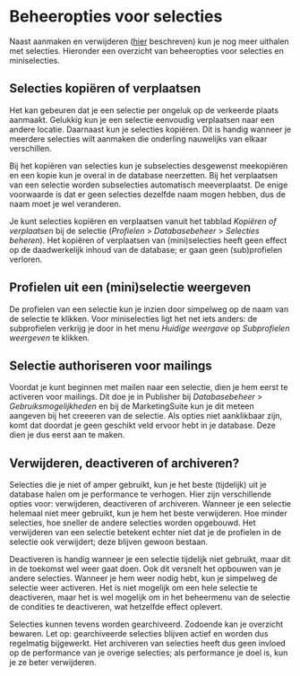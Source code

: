 # Beheeropties voor selecties
Naast aanmaken en verwijderen ([hier](selecties-en-miniselecties.md) beschreven) kun je nog meer uithalen met selecties. Hieronder een overzicht van beheeropties voor selecties en miniselecties.

## Selecties kopiëren of verplaatsen
Het kan gebeuren dat je een selectie per ongeluk op de verkeerde plaats aanmaakt. Gelukkig kun je een selectie eenvoudig verplaatsen naar een andere locatie. Daarnaast kun je selecties kopiëren. Dit is handig wanneer je meerdere selecties wilt aanmaken die onderling nauwelijks van elkaar verschillen.

Bij het kopiëren van selecties kun je subselecties desgewenst meekopiëren en een kopie kun je overal in de database neerzetten. Bij het verplaatsen van een selectie worden subselecties automatisch meeverplaatst. De enige voorwaarde is dat er geen selecties dezelfde naam mogen hebben, dus de naam moet je wel veranderen.

Je kunt selecties kopiëren en verplaatsen vanuit het tabblad *Kopiëren of verplaatsen* bij de selectie (*Profielen* > *Databasebeheer* > *Selecties beheren*). Het kopiëren of verplaatsen van (mini)selecties heeft geen effect op de daadwerkelijk inhoud van de database; er gaan geen (sub)profielen verloren.

## Profielen uit een (mini)selectie weergeven
De profielen van een selectie kun je inzien door simpelweg op de naam van de selectie te klikken. Voor miniselecties ligt het net iets anders: de subprofielen verkrijg je door in het menu *Huidige weergave* op *Subprofielen weergeven* te klikken.

## Selectie authoriseren voor mailings
Voordat je kunt beginnen met mailen naar een selectie, dien je hem eerst te activeren voor mailings. Dit doe je in Publisher bij *Databasebeheer* > *Gebruiksmogelijkheden* en bij de MarketingSuite kun je dit meteen aangeven bij het creeeren van de selectie. Als opties niet aanklikbaar zijn, komt dat doordat je geen geschikt veld ervoor hebt in je database. Deze dien je dus eerst aan te maken.

## Verwijderen, deactiveren of archiveren?
Selecties die je niet of amper gebruikt, kun je het beste (tijdelijk) uit je database halen om je performance te verhogen. Hier zijn verschillende opties voor: verwijderen, deactiveren of archiveren.
Wanneer je een selectie helemaal niet meer gebruikt, kun je hem het beste verwijderen. Hoe minder selecties, hoe sneller de andere selecties worden opgebouwd. Het verwijderen van een selectie betekent echter niet dat je de profielen in de selectie ook verwijdert; deze blijven gewoon bestaan.

Deactiveren is handig wanneer je een selectie tijdelijk niet gebruikt, maar dit in de toekomst wel weer gaat doen. Ook dit versnelt het opbouwen van je andere selecties. Wanneer je hem weer nodig hebt, kun je simpelweg de selectie weer activeren. Het is niet mogelijk om een hele selectie te deactiveren, maar het is wel mogelijk om in het beheermenu van de selectie de condities te deactiveren, wat hetzelfde effect oplevert.

Selecties kunnen tevens worden gearchiveerd. Zodoende kan je overzicht bewaren. Let op: gearchiveerde selecties blijven actief en worden dus regelmatig bijgewerkt. Het archiveren van selecties heeft dus geen invloed op de performance van je overige selecties; als performance je doel is, kun je ze beter verwijderen.




